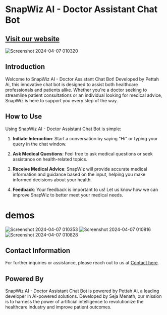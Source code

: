 # SnapWiz AI - Doctor Assistant Chat Bot
## [Visit our website]( https://ai-doctor-ke8y.onrender.com)
![Screenshot 2024-04-07 010320](https://github.com/Seja-menath-dev/SnapWiz-Ai-Medicalbot/assets/166058763/e042f79e-88c5-47e2-9a1a-fbbfd19d50bd)


## Introduction

Welcome to SnapWiz AI - Doctor Assistant Chat Bot! Developed by Pettah Ai, this innovative chat bot is designed to assist both healthcare professionals and patients alike. Whether you're a doctor seeking to streamline patient consultations or an individual looking for medical advice, SnapWiz is here to support you every step of the way.

## How to Use

Using SnapWiz AI - Doctor Assistant Chat Bot is simple:

1. **Initiate Interaction**: Start a conversation by saying "Hi" or typing your query in the chat window.
  
2. **Ask Medical Questions**: Feel free to ask medical questions or seek assistance on health-related topics.
  
3. **Receive Medical Advice**: SnapWiz will provide accurate medical information and guidance based on the input, helping you make informed decisions about your health.
  
4. **Feedback**: Your feedback is important to us! Let us know how we can improve SnapWiz to better meet your medical needs.

# demos
![Screenshot 2024-04-07 010353](https://github.com/Seja-menath-dev/SnapWiz-Ai-Medicalbot/assets/166058763/40284052-a02c-4f7c-bc33-7b3bf6b289fe)
![Screenshot 2024-04-07 010816](https://github.com/Seja-menath-dev/SnapWiz-Ai-Medicalbot/assets/166058763/cc8d6a98-b01b-4ea4-af78-650b315e875c)
![Screenshot 2024-04-07 010828](https://github.com/Seja-menath-dev/SnapWiz-Ai-Medicalbot/assets/166058763/870a19b9-ea94-487f-8c0f-f0d1be4da3eb)


## Contact Information

For further inquiries or assistance, please reach out to us at [Contact here](sejamenath.development.ai@gmail.com
).

## Powered By

SnapWiz AI - Doctor Assistant Chat Bot is powered by Pettah Ai, a leading developer in AI-powered solutions. Developed by Seja Menath, our mission is to harness the power of artificial intelligence to revolutionize the healthcare industry and improve patient outcomes.


